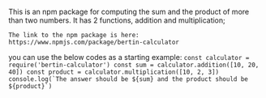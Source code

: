 This is an npm package for computing the sum and the product of more than two numbers. 
It has 2 functions, addition and multiplication;

`The link to the npm package is here: https://www.npmjs.com/package/bertin-calculator`

you can use the below codes as a starting example:
    ```
    const calculator = require('bertin-calculator')
    const sum = calculator.addition([10, 20, 40])
    const product = calculator.multiplication([10, 2, 3])
    console.log(`The answer should be ${sum} and the product should be ${product}`)
    ```